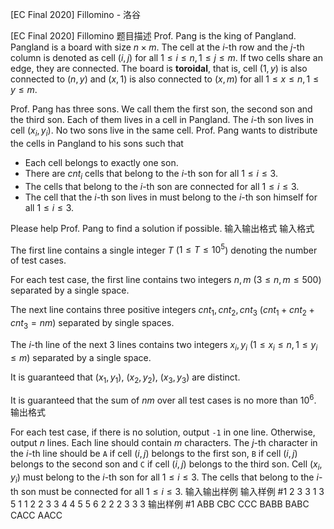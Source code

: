 



[EC Final 2020] Fillomino - 洛谷














[EC Final 2020] Fillomino
题目描述
Prof. Pang is the king of Pangland. Pangland is a board with size $n\times m$. The cell at the $i$-th row and the $j$-th column is denoted as cell $(i, j)$ for all $1\le i\le n, 1\le j\le m$. If two cells share an edge, they are connected. The board is $\textbf{toroidal}$, that is, cell $(1,y)$ is also connected to $(n,y)$ and $(x,1)$ is also connected to $(x,m)$ for all $1\le x\le n, 1\le y\le m$.

Prof. Pang has three sons. We call them the first son, the second son and the third son. Each of them lives in a cell in Pangland. The $i$-th son lives in cell $(x_i, y_i)$. No two sons live in the same cell. Prof. Pang wants to distribute the cells in Pangland to his sons such that

- Each cell belongs to exactly one son.
- There are $cnt_i$ cells that belong to the $i$-th son for all $1\le i\le 3$.
- The cells that belong to the $i$-th son are connected for all $1\le i\le 3$.
- The cell that the $i$-th son lives in must belong to the $i$-th son himself for all $1\le i\le 3$.

Please help Prof. Pang to find a solution if possible.
输入输出格式
输入格式

The first line contains a single integer $T$ ($1\leq T\leq 10^5$) denoting the number of test cases.

For each test case, the first line contains two integers $n, m$ ($3\leq n,m \leq 500$) separated by a single space.

The next line contains three positive integers $cnt_1,cnt_2,cnt_3$ ($cnt_1+cnt_2+cnt_3 = n m$) separated by single spaces.

The $i$-th line of the next $3$ lines contains two integers $x_i, y_i$ ($1\le x_i\le n, 1\le y_i\le m$) separated by a single space.

It is guaranteed that $(x_1,y_1)$, $(x_2, y_2)$, $(x_3, y_3)$ are distinct.

It is guaranteed that the sum of $nm$ over all test cases is no more than $10^6$.
输出格式

For each test case, if there is no solution, output $\texttt{-1}$ in one line. Otherwise, output $n$ lines. Each line should contain $m$ characters. The $j$-th character in the $i$-th line should be $\texttt{A}$ if cell $(i, j)$ belongs to the first son, $\texttt{B}$ if cell $(i, j)$ belongs to the second son and $\texttt{C}$ if cell $(i, j)$ belongs to the third son. Cell $(x_i, y_i)$ must belong to the $i$-th son for all $1\le i\le 3$. The cells that belong to the $i$-th son must be connected for all $1\le i\le 3$.
输入输出样例
输入样例 #1
2
3 3
1 3 5
1 1
2 2
3 3
4 4
5 5 6
2 2
2 3
3 3
输出样例 #1
ABB
CBC
CCC
BABB
BABC
CACC
AACC






